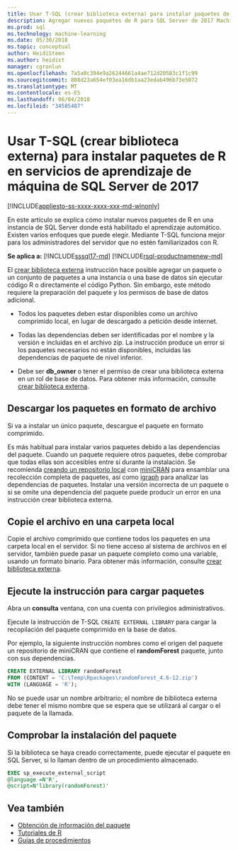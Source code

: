 ```yaml
---
title: Usar T-SQL (crear biblioteca externa) para instalar paquetes de R en los servicios de aprendizaje de máquina de SQL Server | Documentos de Microsoft
description: Agregar nuevos paquetes de R para SQL Server de 2017 Machine Learning Services (In-Database)
ms.prod: sql
ms.technology: machine-learning
ms.date: 05/30/2018
ms.topic: conceptual
author: HeidiSteen
ms.author: heidist
manager: cgronlun
ms.openlocfilehash: 7a5a0c394e9a26244661a4ae712d20583c1f1c99
ms.sourcegitcommit: 808d23a654ef03ea16db1aa23edab496b73e5072
ms.translationtype: MT
ms.contentlocale: es-ES
ms.lasthandoff: 06/04/2018
ms.locfileid: "34585487"
---
```

# <a name="use-t-sql-create-external-library-to-install-r-packages-on-sql-server-2017-machine-learning-services"></a>Usar T-SQL (crear biblioteca externa) para instalar paquetes de R en servicios de aprendizaje de máquina de SQL Server de 2017
[!INCLUDE[appliesto-ss-xxxx-xxxx-xxx-md-winonly](../../includes/appliesto-ss-xxxx-xxxx-xxx-md-winonly.md)]

En este artículo se explica cómo instalar nuevos paquetes de R en una instancia de SQL Server donde está habilitado el aprendizaje automático. Existen varios enfoques que puede elegir. Mediante T-SQL funciona mejor para los administradores del servidor que no estén familiarizados con R.

**Se aplica a:**  [!INCLUDE[sssql17-md](../../includes/sssql17-md.md)] [!INCLUDE[rsql-productnamenew-md](../../includes/rsql-productnamenew-md.md)]

El [crear biblioteca externa](https://docs.microsoft.com/sql/t-sql/statements/create-external-library-transact-sql) instrucción hace posible agregar un paquete o un conjunto de paquetes a una instancia o una base de datos sin ejecutar código R o directamente el código Python. Sin embargo, este método requiere la preparación del paquete y los permisos de base de datos adicional.

+ Todos los paquetes deben estar disponibles como un archivo comprimido local, en lugar de descargado a petición desde internet.

+ Todas las dependencias deben ser identificadas por el nombre y la versión e incluidas en el archivo zip. La instrucción produce un error si los paquetes necesarios no están disponibles, incluidas las dependencias de paquete de nivel inferior. 

+ Debe ser **db_owner** o tener el permiso de crear una biblioteca externa en un rol de base de datos. Para obtener más información, consulte [crear biblioteca externa](https://docs.microsoft.com/sql/t-sql/statements/create-external-library-transact-sql).

## <a name="download-packages-in-archive-format"></a>Descargar los paquetes en formato de archivo

Si va a instalar un único paquete, descargue el paquete en formato comprimido.

Es más habitual para instalar varios paquetes debido a las dependencias del paquete. Cuando un paquete requiere otros paquetes, debe comprobar que todas ellas son accesibles entre sí durante la instalación. Se recomienda [creando un repositorio local](create-a-local-package-repository-using-minicran.md) con [miniCRAN](http://andrie.github.io/miniCRAN/) para ensamblar una recolección completa de paquetes, así como [igraph](http://igraph.org/r/) para analizar las dependencias de paquetes. Instalar una versión incorrecta de un paquete o si se omite una dependencia del paquete puede producir un error en una instrucción crear biblioteca externa. 

## <a name="copy-the-file-to-a-local-folder"></a>Copie el archivo en una carpeta local

Copie el archivo comprimido que contiene todos los paquetes en una carpeta local en el servidor. Si no tiene acceso al sistema de archivos en el servidor, también puede pasar un paquete completo como una variable, usando un formato binario. Para obtener más información, consulte [crear biblioteca externa](../../t-sql/statements/create-external-library-transact-sql.md).

## <a name="run-the-statement-to-upload-packages"></a>Ejecute la instrucción para cargar paquetes

Abra un **consulta** ventana, con una cuenta con privilegios administrativos.

Ejecute la instrucción de T-SQL `CREATE EXTERNAL LIBRARY` para cargar la recopilación del paquete comprimido en la base de datos.

Por ejemplo, la siguiente instrucción nombres como el origen del paquete un repositorio de miniCRAN que contiene el **randomForest** paquete, junto con sus dependencias. 

```SQL
CREATE EXTERNAL LIBRARY randomForest
FROM (CONTENT = 'C:\Temp\Rpackages\randomForest_4.6-12.zip')
WITH (LANGUAGE = 'R');
```

No se puede usar un nombre arbitrario; el nombre de biblioteca externa debe tener el mismo nombre que se espera que se utilizará al cargar o el paquete de la llamada.

## <a name="verify-package-installation"></a>Comprobar la instalación del paquete

Si la biblioteca se haya creado correctamente, puede ejecutar el paquete en SQL Server, si lo llaman dentro de un procedimiento almacenado.
    
```SQL
EXEC sp_execute_external_script
@language =N'R',
@script=N'library(randomForest)'
```

## <a name="see-also"></a>Vea también

+ [Obtención de información del paquete](determine-which-packages-are-installed-on-sql-server.md)
+ [Tutoriales de R](../tutorials/sql-server-r-tutorials.md)
+ [Guías de procedimientos](sql-server-machine-learning-tasks.md)